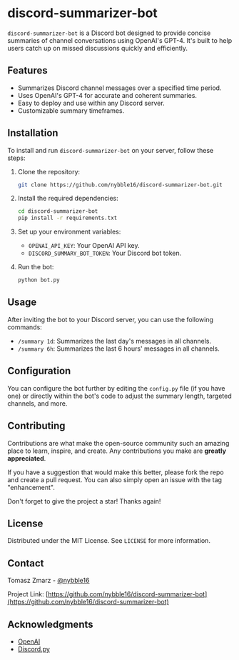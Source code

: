 # discord-summarizer-bot

`discord-summarizer-bot` is a Discord bot designed to provide concise summaries of channel conversations using OpenAI's GPT-4. It's built to help users catch up on missed discussions quickly and efficiently.

## Features

- Summarizes Discord channel messages over a specified time period.
- Uses OpenAI's GPT-4 for accurate and coherent summaries.
- Easy to deploy and use within any Discord server.
- Customizable summary timeframes.

## Installation

To install and run `discord-summarizer-bot` on your server, follow these steps:

1. Clone the repository:
   ```bash
   git clone https://github.com/nybble16/discord-summarizer-bot.git
   ```
2. Install the required dependencies:
   ```bash
   cd discord-summarizer-bot
   pip install -r requirements.txt
   ```
3. Set up your environment variables:
    - `OPENAI_API_KEY`: Your OpenAI API key.
    - `DISCORD_SUMMARY_BOT_TOKEN`: Your Discord bot token.

4. Run the bot:
   ```bash
   python bot.py
   ```

## Usage

After inviting the bot to your Discord server, you can use the following commands:

- `/summary 1d`: Summarizes the last day's messages in all channels.
- `/summary 6h`: Summarizes the last 6 hours' messages in all channels.

## Configuration

You can configure the bot further by editing the `config.py` file (if you have one) or directly within the bot's code to adjust the summary length, targeted channels, and more.

## Contributing

Contributions are what make the open-source community such an amazing place to learn, inspire, and create. Any contributions you make are **greatly appreciated**.

If you have a suggestion that would make this better, please fork the repo and create a pull request. You can also simply open an issue with the tag "enhancement".

Don't forget to give the project a star! Thanks again!

## License

Distributed under the MIT License. See `LICENSE` for more information.

## Contact

Tomasz Zmarz - [@nybble16](https://github.com/nybble16)

Project Link: [https://github.com/nybble16/discord-summarizer-bot](https://github.com/nybble16/discord-summarizer-bot)

## Acknowledgments

- [OpenAI](https://openai.com/)
- [Discord.py](https://github.com/Rapptz/discord.py)
